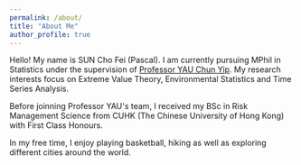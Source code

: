 ```yaml
---
permalink: /about/
title: "About Me"
author_profile: true
---
```

  
Hello! My name is SUN Cho Fei (Pascal). I am currently pursuing MPhil in Statistics under the supervision of [Professor YAU Chun Yip](https://www.sta.cuhk.edu.hk/cyyau/). My research interests focus on Extreme Value Theory, Environmental Statistics and Time Series Analysis.

Before joinning Professor YAU's team, I received my BSc in Risk Management Science from CUHK (The Chinese University of Hong Kong) with First Class Honours.

In my free time, I enjoy playing basketball, hiking as well as exploring different cities around the world.
